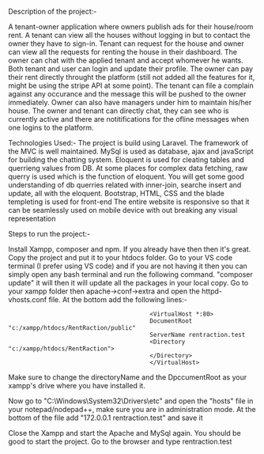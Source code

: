 Description of the project:-

A tenant-owner application where owners publish ads for their house/room rent. A tenant can view all the houses without logging in but to contact the owner they have to sign-in. Tenant can request for the house and owner can view all the requests for renting the house in their dashboard. The owner can chat with the applied tenant and accept whomever he wants.
Both tenant and user can login and update their profile. The owner can pay their rent directly throught the platform (still not added all the features for it, might be using the stripe API at some point). The tenant can file a complain against any occurance and the message this will be pushed to the owner immediately.
Owner can also have managers under him to maintain his/her house. The owner and tenant can directly chat, they can see who is currently active and there are notitifications for the ofline messages when one logins to the platform.

Technologies Used:-
The project is build using Laravel. The framework of the MVC is well maintained. 
MySql is used as database, ajax and javaScript for building the chatting system.
Eloquent is used for cleating tables and querrieng values from DB. At some places for complex data fetching, raw querry is used which is the function of eloquent. You will get some good understanding of db querries related with inner-join, searche insert and update, all with the eloquent.
Bootstrap, HTML, CSS and the blade templeting is used for front-end
The entire website is responsive so that it can be seamlessly used on mobile device with out breaking any visual representation 


Steps to run the project:-

Install Xampp, composer and npm. If you already have then then it's great.
Copy the project and put it to your htdocs folder.
Go to your VS code terminal (I prefer using VS code) and if you are not having it then you can simply open any bash terminal and run the following command. 
"composer update" it will  then it will update all the packages in your local copy.
Go to your xampp folder then apache->conf->extra and open the httpd-vhosts.conf file. At the bottom add the following lines:-

                                            <VirtualHost *:80>
                                            DocumentRoot "c:/xampp/htdocs/RentRaction/public"
                                            ServerName rentraction.test
                                            <Directory "c:/xampp/htdocs/RentRaction">
                                            </Directory>
                                            </VirtualHost>
Make sure to change the directoryName and the DpccumentRoot  as your xampp's drive where you have installed it.

Now go to "C:\Windows\System32\Drivers\etc\" and open the "hosts" file in your notepad/nodepad++, make sure you are in administration mode. At the bottom of the file add "172.0.0.1  rentraction.test" and save it

Close the Xampp and start the Apache and MySql again. 
You should be good to start the project. Go to the browser and type rentraction.test
